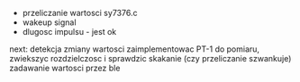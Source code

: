 - przeliczanie wartosci  sy7376.c
- wakeup signal
- dlugosc impulsu - jest ok

next:
detekcja zmiany wartosci
zaimplementowac PT-1 do pomiaru, zwiekszyc rozdzielczosc i sprawdzic skakanie (czy przeliczanie szwankuje)
zadawanie wartosci przez ble